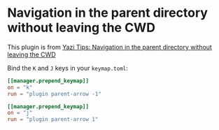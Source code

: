 # Navigation in the parent directory without leaving the CWD

This plugin is from
[Yazi Tips: Navigation in the parent directory without leaving the CWD](https://yazi-rs.github.io/docs/tips#parent-arrow)

Bind the `K` and `J` keys in your `keymap.toml`:

```toml
[[manager.prepend_keymap]]
on = "k"
run = "plugin parent-arrow -1"

[[manager.prepend_keymap]]
on = "j"
run = "plugin parent-arrow 1"
```
